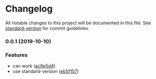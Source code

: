 # Changelog

All notable changes to this project will be documented in this file. See [standard-version](https://github.com/conventional-changelog/standard-version) for commit guidelines.

### 0.0.1 (2019-10-10)


### Features

* can work ([ac9e5d4](https://github.com/pea-team/pea-plugin-drawer/commit/ac9e5d43e2bf932744fc97c9829a7945afb9a4cb))
* use standard-version ([eb5f157](https://github.com/pea-team/pea-plugin-drawer/commit/eb5f157bf512ef337a52b601a2a03c71cde30f76))
